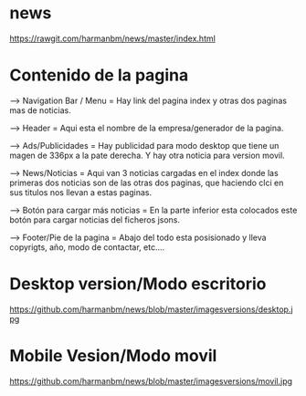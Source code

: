 # news

https://rawgit.com/harmanbm/news/master/index.html

# Contenido de la pagina
--> Navigation Bar / Menu = Hay link del pagina index y otras dos paginas mas de noticias.

--> Header = Aqui esta el nombre de la empresa/generador de la pagina.

--> Ads/Publicidades = Hay publicidad para modo desktop que tiene un magen de 336px a la pate derecha. Y hay otra noticia para version movil.

--> News/Noticias = Aqui van 3 noticias cargadas en el index donde las primeras dos noticias son de las otras dos paginas, que haciendo clci en sus titulos nos llevan a estas paginas.

--> Botón para cargar más noticias = En la parte inferior esta colocados este botón para cargar noticias del ficheros jsons.

--> Footer/Pie de la pagina = Abajo del todo esta posisionado y lleva copyrigts, año, modo de contactar, etc....

# Desktop version/Modo escritorio
https://github.com/harmanbm/news/blob/master/imagesversions/desktop.jpg

# Mobile Vesion/Modo movil
https://github.com/harmanbm/news/blob/master/imagesversions/movil.jpg
